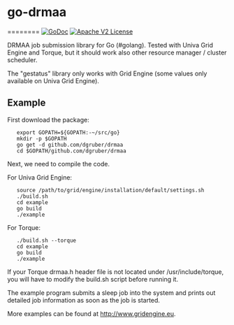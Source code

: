 # go-drmaa #
========
[![GoDoc](http://img.shields.io/badge/godoc-reference-blue.svg)](http://godoc.org/github.com/dgruber/drmaa)
[![Apache V2 License](http://img.shields.io/badge/license-BSD-blue.svg)](https://github.com/dgruber/drmaa/blob/master/COPYING)

DRMAA job submission library for Go (#golang). Tested with Univa Grid Engine
and Torque, but it should work also other resource manager / cluster scheduler. 

The "gestatus" library only works with Grid Engine (some values only available
on Univa Grid Engine).

## Example ##

First download the package:

~~~
   export GOPATH=${GOPATH:-~/src/go}
   mkdir -p $GOPATH
   go get -d github.com/dgruber/drmaa
   cd $GOPATH/github.com/dgruber/drmaa
~~~

Next, we need to compile the code.

For Univa Grid Engine:

~~~
   source /path/to/grid/engine/installation/default/settings.sh
   ./build.sh
   cd example
   go build
   ./example
~~~

For Torque:

~~~
   ./build.sh --torque
   cd example
   go build
   ./example
~~~

If your Torque drmaa.h header file is not located under /usr/include/torque,
you will have to modify the build.sh script before running it.

The example program submits a sleep job into the system and prints out detailed
job information as soon as the job is started.

More examples can be found at http://www.gridengine.eu.
